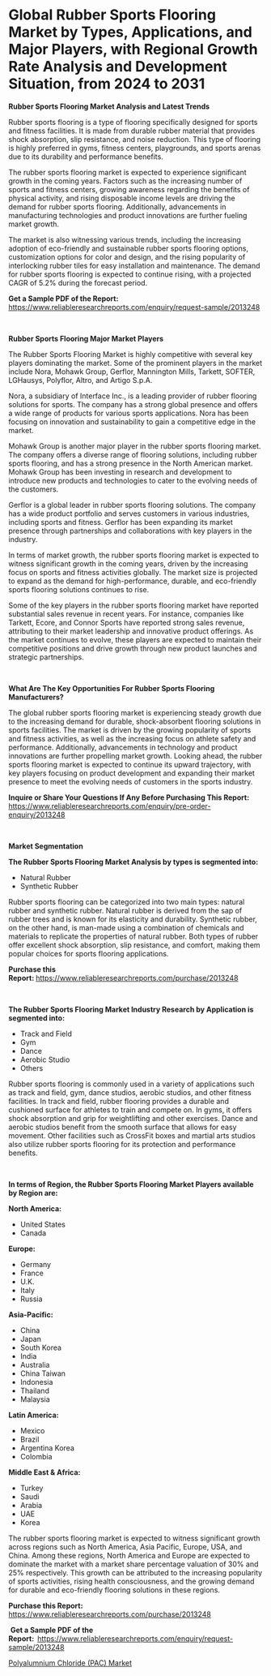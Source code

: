 <p><h1>Global Rubber Sports Flooring Market by Types, Applications, and Major Players, with Regional Growth Rate Analysis and Development Situation, from 2024 to 2031</h1></p><p><strong>Rubber Sports Flooring Market Analysis and Latest Trends</strong></p>
<p><p>Rubber sports flooring is a type of flooring specifically designed for sports and fitness facilities. It is made from durable rubber material that provides shock absorption, slip resistance, and noise reduction. This type of flooring is highly preferred in gyms, fitness centers, playgrounds, and sports arenas due to its durability and performance benefits.</p><p>The rubber sports flooring market is expected to experience significant growth in the coming years. Factors such as the increasing number of sports and fitness centers, growing awareness regarding the benefits of physical activity, and rising disposable income levels are driving the demand for rubber sports flooring. Additionally, advancements in manufacturing technologies and product innovations are further fueling market growth.</p><p>The market is also witnessing various trends, including the increasing adoption of eco-friendly and sustainable rubber sports flooring options, customization options for color and design, and the rising popularity of interlocking rubber tiles for easy installation and maintenance. The demand for rubber sports flooring is expected to continue rising, with a projected CAGR of 5.2% during the forecast period.</p></p>
<p><strong>Get a Sample PDF of the Report:&nbsp;</strong> <a href="https://www.reliableresearchreports.com/enquiry/request-sample/2013248">https://www.reliableresearchreports.com/enquiry/request-sample/2013248</a></p>
<p>&nbsp;</p>
<p><strong>Rubber Sports Flooring Major Market Players</strong></p>
<p><p>The Rubber Sports Flooring Market is highly competitive with several key players dominating the market. Some of the prominent players in the market include Nora, Mohawk Group, Gerflor, Mannington Mills, Tarkett, SOFTER, LGHausys, Polyflor, Altro, and Artigo S.p.A.</p><p>Nora, a subsidiary of Interface Inc., is a leading provider of rubber flooring solutions for sports. The company has a strong global presence and offers a wide range of products for various sports applications. Nora has been focusing on innovation and sustainability to gain a competitive edge in the market.</p><p>Mohawk Group is another major player in the rubber sports flooring market. The company offers a diverse range of flooring solutions, including rubber sports flooring, and has a strong presence in the North American market. Mohawk Group has been investing in research and development to introduce new products and technologies to cater to the evolving needs of the customers.</p><p>Gerflor is a global leader in rubber sports flooring solutions. The company has a wide product portfolio and serves customers in various industries, including sports and fitness. Gerflor has been expanding its market presence through partnerships and collaborations with key players in the industry.</p><p>In terms of market growth, the rubber sports flooring market is expected to witness significant growth in the coming years, driven by the increasing focus on sports and fitness activities globally. The market size is projected to expand as the demand for high-performance, durable, and eco-friendly sports flooring solutions continues to rise.</p><p>Some of the key players in the rubber sports flooring market have reported substantial sales revenue in recent years. For instance, companies like Tarkett, Ecore, and Connor Sports have reported strong sales revenue, attributing to their market leadership and innovative product offerings. As the market continues to evolve, these players are expected to maintain their competitive positions and drive growth through new product launches and strategic partnerships.</p></p>
<p>&nbsp;</p>
<p><strong>What Are The Key Opportunities For Rubber Sports Flooring Manufacturers?</strong></p>
<p><p>The global rubber sports flooring market is experiencing steady growth due to the increasing demand for durable, shock-absorbent flooring solutions in sports facilities. The market is driven by the growing popularity of sports and fitness activities, as well as the increasing focus on athlete safety and performance. Additionally, advancements in technology and product innovations are further propelling market growth. Looking ahead, the rubber sports flooring market is expected to continue its upward trajectory, with key players focusing on product development and expanding their market presence to meet the evolving needs of customers in the sports industry.</p></p>
<p><strong>Inquire or Share Your Questions If Any Before Purchasing This Report:</strong> <a href="https://www.reliableresearchreports.com/enquiry/pre-order-enquiry/2013248">https://www.reliableresearchreports.com/enquiry/pre-order-enquiry/2013248</a></p>
<p>&nbsp;</p>
<p><strong>Market Segmentation</strong></p>
<p><strong>The Rubber Sports Flooring Market Analysis by types is segmented into:</strong></p>
<p><ul><li>Natural Rubber</li><li>Synthetic Rubber</li></ul></p>
<p><p>Rubber sports flooring can be categorized into two main types: natural rubber and synthetic rubber. Natural rubber is derived from the sap of rubber trees and is known for its elasticity and durability. Synthetic rubber, on the other hand, is man-made using a combination of chemicals and materials to replicate the properties of natural rubber. Both types of rubber offer excellent shock absorption, slip resistance, and comfort, making them popular choices for sports flooring applications.</p></p>
<p><strong>Purchase this Report:&nbsp;</strong><a href="https://www.reliableresearchreports.com/purchase/2013248">https://www.reliableresearchreports.com/purchase/2013248</a></p>
<p>&nbsp;</p>
<p><strong>The Rubber Sports Flooring Market Industry Research by Application is segmented into:</strong></p>
<p><ul><li>Track and Field</li><li>Gym</li><li>Dance</li><li>Aerobic Studio</li><li>Others</li></ul></p>
<p><p>Rubber sports flooring is commonly used in a variety of applications such as track and field, gym, dance studios, aerobic studios, and other fitness facilities. In track and field, rubber flooring provides a durable and cushioned surface for athletes to train and compete on. In gyms, it offers shock absorption and grip for weightlifting and other exercises. Dance and aerobic studios benefit from the smooth surface that allows for easy movement. Other facilities such as CrossFit boxes and martial arts studios also utilize rubber sports flooring for its protection and performance benefits.</p></p>
<p>&nbsp;</p>
<p><strong>In terms of Region, the Rubber Sports Flooring Market Players available by Region are:</strong></p>
<p>
    <p> <strong> North America: </strong>
        <ul>
            <li>United States</li>
            <li>Canada</li>
        </ul>
        </p> 
    <p> <strong> Europe: </strong>
        <ul>
            <li>Germany</li>
            <li>France</li>
            <li>U.K.</li>
            <li>Italy</li>
            <li>Russia</li>
        </ul>
        </p> 
    <p> <strong> Asia-Pacific: </strong>
        <ul>
            <li>China</li>
            <li>Japan</li>
            <li>South Korea</li>
            <li>India</li>
            <li>Australia</li>
            <li>China Taiwan</li>
            <li>Indonesia</li>
            <li>Thailand</li>
            <li>Malaysia</li>
        </ul>
        </p> 
    <p> <strong> Latin America: </strong>
        <ul>
            <li>Mexico</li>
            <li>Brazil</li>
            <li>Argentina Korea</li>
            <li>Colombia</li>
        </ul>
        </p> 
    <p> <strong> Middle East & Africa: </strong>
        <ul>
            <li>Turkey</li>
            <li>Saudi</li>
            <li>Arabia</li>
            <li>UAE</li>
            <li>Korea</li>
        </ul>
    </p>
    </p>
<p><p>The rubber sports flooring market is expected to witness significant growth across regions such as North America, Asia Pacific, Europe, USA, and China. Among these regions, North America and Europe are expected to dominate the market with a market share percentage valuation of 30% and 25% respectively. This growth can be attributed to the increasing popularity of sports activities, rising health consciousness, and the growing demand for durable and eco-friendly flooring solutions in these regions.</p></p>
<p><strong>Purchase this Report: </strong><a href="https://www.reliableresearchreports.com/purchase/2013248">https://www.reliableresearchreports.com/purchase/2013248</a></p>
<p>&nbsp;<strong>Get a Sample PDF of the Report:&nbsp;&nbsp;</strong><a href="https://www.reliableresearchreports.com/enquiry/request-sample/2013248">https://www.reliableresearchreports.com/enquiry/request-sample/2013248</a></p>
<p><strong></strong></p>
<p><p><a href="https://meowing-canidae-761.notion.site/Global-Polyalumnium-Chloride-PAC-Market-Size-and-Market-Trends-Insights-and-Projections-from-2024-b1ab39d47c89498392c5b2fc52f72845">Polyalumnium Chloride (PAC) Market</a></p></p>